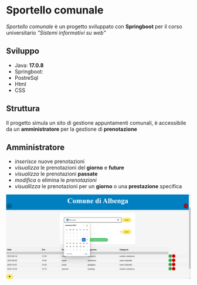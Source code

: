 # Sportello comunale


*Sportello comunale* è un progetto sviluppato con **Springboot** per il corso universitario *"Sistemi informativi su web"*


## Sviluppo

- Java: **17.0.8**
- Springboot: 
- PostreSql
- Html
- CSS


## Struttura
Il progetto simula un sito di gestione appuntamenti comunali, è accessibile da un **amministratore** per la gestione di **prenotazione**

## Amministratore

- *inserisce* nuove prenotazioni
- *visualizza* le prenotazioni del **giorno** e **future**
- *visualizza* le prenotazioni **passate**
- *modifica* o elimina le *prenotazioni*
- *visuallizza* le prenotazioni per un **giorno** o una **prestazione** specifica

![adminMenu](sportello.png)
